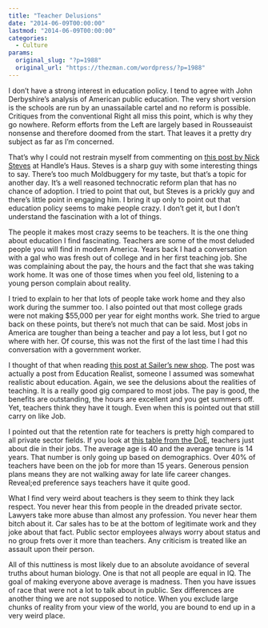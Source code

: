 ```yaml
---
title: "Teacher Delusions"
date: "2014-06-09T00:00:00"
lastmod: "2014-06-09T00:00:00"
categories:
  - Culture
params:
  original_slug: "?p=1988"
  original_url: "https://thezman.com/wordpress/?p=1988"
---
```


I don’t have a strong interest in education policy. I tend to agree with
John Derbyshire’s analysis of American public education. The very short
version is the schools are run by an unassailable cartel and no reform
is possible. Critiques from the conventional Right all miss this point,
which is why they go nowhere. Reform efforts from the Left are largely
based in Rousseauist nonsense and therefore doomed from the start. That
leaves it a pretty dry subject as far as I’m concerned.

That’s why I could not restrain myself from commenting on <a
href="http://handleshaus.wordpress.com/2014/06/01/seeking-educational-alpha/"
rel="noopener noreferrer" target="_blank">this post by Nick Steves</a>
at Handle’s Haus. Steves is a sharp guy with some interesting things to
say. There’s too much Moldbuggery for my taste, but that’s a topic for
another day. It’s a well reasoned technocratic reform plan that has no
chance of adoption. I tried to point that out, but Steves is a prickly
guy and there’s little point in engaging him. I bring it up only to
point out that education policy seems to make people crazy. I don’t get
it, but I don’t understand the fascination with a lot of things.

The people it makes most crazy seems to be teachers. It is the one thing
about education I find fascinating. Teachers are some of the most
deluded people you will find in modern America. Years back I had a
conversation with a gal who was fresh out of college and in her first
teaching job. She was complaining about the pay, the hours and the fact
that she was taking work home. It was one of those times when you feel
old, listening to a young person complain about reality.

I tried to explain to her that lots of people take work home and they
also work during the summer too. I also pointed out that most college
grads were not making $55,000 per year for eight months work. She tried
to argue back on these points, but there’s not much that can be said.
Most jobs in America are tougher than being a teacher and pay a lot
less, but I got no where with her. Of course, this was not the first of
the last time I had this conversation with a government worker.

I thought of that when reading
<a href="http://www.unz.com/isteve/cops-v-teachers-in-the-2010s/"
rel="noopener noreferrer" target="_blank">this post at Sailer’s new
shop</a>. The post was actually a post from Education Realist, someone I
assumed was somewhat realistic about education. Again, we see the
delusions about the realities of teaching. It is a really good gig
compared to most jobs. The pay is good, the benefits are outstanding,
the hours are excellent and you get summers off. Yet, teachers think
they have it tough. Even when this is pointed out that still carry on
like Job.

I pointed out that the retention rate for teachers is pretty high
compared to all private sector fields. If you look at <a
href="http://nces.ed.gov/surveys/sass/tables/sass1112_2013314_t1s_003.asp"
rel="noopener noreferrer" target="_blank">this table from the DoE</a>,
teachers just about die in their jobs. The average age is 40 and the
average tenure is 14 years. That number is only going up based on
demographics. Over 40% of teachers have been on the job for more than 15
years. Generous pension plans means they are not walking away for late
life career changes. Reveal;ed preference says teachers have it quite
good.

What I find very weird about teachers is they seem to think they lack
respect. You never hear this from people in the dreaded private sector.
Lawyers take more abuse than almost any profession. You never hear them
bitch about it. Car sales has to be at the bottom of legitimate work and
they joke about that fact. Public sector employees always worry about
status and no group frets over it more than teachers. Any criticism is
treated like an assault upon their person.

All of this nuttiness is most likely due to an absolute avoidance of
several truths about human biology. One is that not all people are equal
in IQ. The goal of making everyone above average is madness. Then you
have issues of race that were not a lot to talk about in public. Sex
differences are another thing we are not supposed to notice. When you
exclude large chunks of reality from your view of the world, you are
bound to end up in a very weird place.
